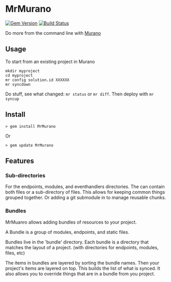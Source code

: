 # MrMurano

[![Gem Version](https://badge.fury.io/rb/MrMurano.svg)](https://badge.fury.io/rb/MrMurano)
[![Build Status](https://travis-ci.org/tadpol/MrMurano.svg?branch=master)](https://travis-ci.org/tadpol/MrMurano)

Do more from the command line with [Murano](https://exosite.com/platform/)

## Usage

To start from an existing project in Murano
```
mkdir myproject
cd myproject
mr config solution.id XXXXXX
mr syncdown
```

Do stuff, see what changed: `mr status` or `mr diff`.
Then deploy with `mr syncup`




## Install

```
> gem install MrMurano
```
Or
```
> gem update MrMurano
```

## Features

### Sub-directories

For the endpoints, modules, and eventhandlers directories. The can contain both
files or a sub-directory of files.  This allows for keeping common things grouped
together.  Or adding a git submodule in to manage reusable chunks.



### Bundles

MrMuanro allows adding bundles of resources to your project.

A Bundle is a group of modules, endpoints, and static files.

Bundles live in the 'bundle' directory.  Each bundle is a directory that matches
the layout of a project. (with directories for endpoints, modules, files, etc)

The items in bundles are layered by sorting the bundle names. Then your project's
items are layered on top.  This builds the list of what is synced.  It also allows
you to override things that are in a bundle from you project.


